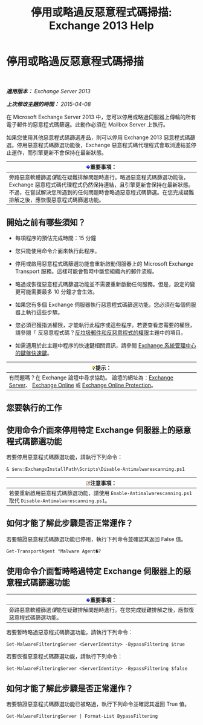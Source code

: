 ﻿---
title: '停用或略過反惡意程式碼掃描: Exchange 2013 Help'
TOCTitle: 停用或略過反惡意程式碼掃描
ms:assetid: 6725c74b-b3ef-4259-9337-c739e9bf7b5d
ms:mtpsurl: https://technet.microsoft.com/zh-tw/library/JJ150526(v=EXCHG.150)
ms:contentKeyID: 50473374
ms.date: 05/21/2018
mtps_version: v=EXCHG.150
ms.translationtype: MT
---

# 停用或略過反惡意程式碼掃描

 

_**適用版本：** Exchange Server 2013_

_**上次修改主題的時間：** 2015-04-08_

在 Microsoft Exchange Server 2013 中，您可以停用或略過伺服器上傳輸的所有電子郵件的惡意程式碼篩選。此動作必須在 Mailbox Server 上執行。

如果您使用其他惡意程式碼篩選產品，則可以停用 Exchange 2013 惡意程式碼篩選。停用惡意程式碼篩選功能後，Exchange 惡意程式碼代理程式會取消連結並停止運作，而引擎更新不會保持在最新狀態。

<table>
<thead>
<tr class="header">
<th><img src="images/Bb124558.important(EXCHG.150).gif" title="重要事項" alt="重要事項" />重要事項：</th>
</tr>
</thead>
<tbody>
<tr class="odd">
<td>旁路惡意軟體篩選<em>僅</em>能在疑難排解問題時進行。略過惡意程式碼篩選功能後，Exchange 惡意程式碼代理程式仍然保持連結，且引擎更新會保持在最新狀態。不過，在嘗試解決您所遇到的任何問題時會略過惡意程式碼篩選。在您完成疑難排解之後，應恢復惡意程式碼篩選功能。</td>
</tr>
</tbody>
</table>


## 開始之前有哪些須知？

  - 每項程序的預估完成時間：15 分鐘

  - 您只能使用命令介面來執行此程序。

  - 停用或啟用惡意程式碼篩選功能會重新啟動伺服器上的 Microsoft Exchange Transport 服務。這樣可能會暫時中斷您組織內的郵件流程。

  - 略過或恢復惡意程式碼篩選功能並不需要重新啟動任何服務。但是，設定的變更可能需要最多 10 分鐘才會生效。

  - 如果您有多個 Exchange 伺服器執行惡意程式碼篩選功能，您必須在每個伺服器上執行這些步驟。

  - 您必須已獲指派權限，才能執行此程序或這些程序。若要查看您需要的權限，請參閱「 反惡意程式碼？[反垃圾郵件和反惡意程式的權限](anti-spam-and-anti-malware-permissions-exchange-2013-help.md)主題中的項目。

  - 如需適用於此主題中程序的快速鍵相關資訊，請參閱 [Exchange 系統管理中心的鍵盤快速鍵](keyboard-shortcuts-in-the-exchange-admin-center-exchange-online-protection-help.md)。

<table>
<thead>
<tr class="header">
<th><img src="images/Bb124558.tip(EXCHG.150).gif" title="提示" alt="提示" />提示：</th>
</tr>
</thead>
<tbody>
<tr class="odd">
<td>有問題嗎？在 Exchange 論壇中尋求協助。 論壇的網址為：<a href="https://go.microsoft.com/fwlink/p/?linkid=60612">Exchange Server</a>、 <a href="https://go.microsoft.com/fwlink/p/?linkid=267542">Exchange Online</a> 或 <a href="https://go.microsoft.com/fwlink/p/?linkid=285351">Exchange Online Protection</a>。</td>
</tr>
</tbody>
</table>


## 您要執行的工作

## 使用命令介面來停用特定 Exchange 伺服器上的惡意程式碼篩選功能

若要停用惡意程式碼篩選功能，請執行下列命令：

    & $env:ExchangeInstallPath\Scripts\Disable-Antimalwarescanning.ps1

<table>
<thead>
<tr class="header">
<th><img src="images/Bb124558.note(EXCHG.150).gif" title="注意事項" alt="注意事項" />注意事項：</th>
</tr>
</thead>
<tbody>
<tr class="odd">
<td>若要重新啟用惡意程式碼篩選功能，請使用 <code>Enable-Antimalwarescanning.ps1</code> 取代 <code>Disable-Antimalwarescanning.ps1</code>。</td>
</tr>
</tbody>
</table>


## 如何才能了解此步驟是否正常運作？

若要驗證惡意程式碼篩選功能已停用，執行下列命令並確認其返回 False 值。

    Get-TransportAgent "Malware Agent�?

## 使用命令介面暫時略過特定 Exchange 伺服器上的惡意程式碼篩選功能

<table>
<thead>
<tr class="header">
<th><img src="images/Bb124558.important(EXCHG.150).gif" title="重要事項" alt="重要事項" />重要事項：</th>
</tr>
</thead>
<tbody>
<tr class="odd">
<td>旁路惡意軟體篩選<em>僅</em>能在疑難排解問題時進行。在您完成疑難排解之後，應恢復惡意程式碼篩選功能。</td>
</tr>
</tbody>
</table>


若要暫時略過惡意程式碼篩選功能，請執行下列命令：

    Set-MalwareFilteringServer <ServerIdentity> -BypassFiltering $true

若要恢復惡意程式碼篩選功能，請執行下列命令：

    Set-MalwareFilteringServer <ServerIdentity> -BypassFiltering $false

## 如何才能了解此步驟是否正常運作？

若要驗證惡意程式碼篩選功能已被略過，執行下列命令並確認其返回 True 值。

    Get-MalwareFilteringServer | Format-List BypassFiltering

